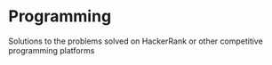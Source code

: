# Programming
Solutions to the problems solved on HackerRank or other competitive programming platforms
